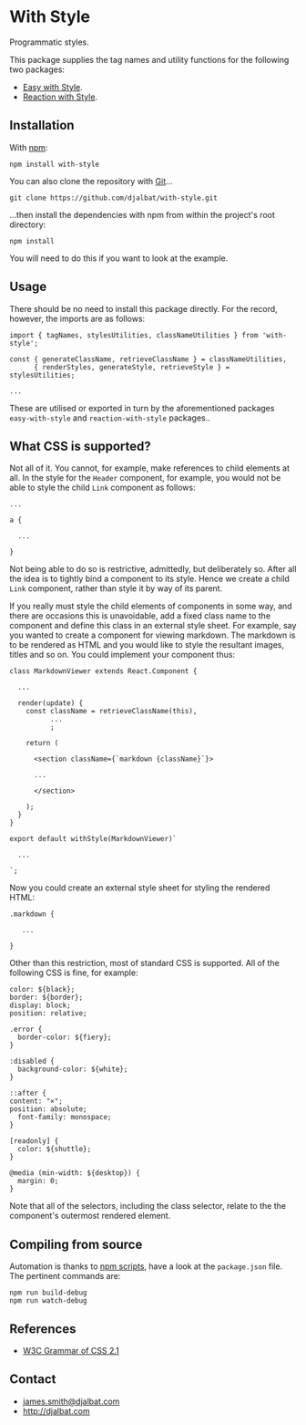 # With Style

Programmatic styles.

This package supplies the tag names and utility functions for the following two packages:

* [Easy with Style](https://github.com/djalbat/easy-with-style).
* [Reaction with Style](https://github.com/djalbat/reaction-with-style).

## Installation

With [npm](https://www.npmjs.com/):

    npm install with-style

You can also clone the repository with [Git](https://git-scm.com/)...

    git clone https://github.com/djalbat/with-style.git

...then install the dependencies with npm from within the project's root directory:

    npm install

You will need to do this if you want to look at the example.

## Usage

There should be no need to install this package directly. For the record, however, the imports are as follows:

```
import { tagNames, stylesUtilities, classNameUtilities } from 'with-style';

const { generateClassName, retrieveClassName } = classNameUtilities,
      { renderStyles, generateStyle, retrieveStyle } = stylesUtilities;

...
```
These are utilised or exported in turn by the aforementioned packages `easy-with-style` and `reaction-with-style` packages..

## What CSS is supported?

Not all of it. You cannot, for example, make references to child elements at all. In the style for the `Header` component, for example, you would not be able to style the child `Link` component as follows:

```
...

a {

  ...

}
```
Not being able to do so is restrictive, admittedly, but deliberately so. After all the idea is to tightly bind a component to its style. Hence we create a child `Link` component, rather than style it by way of its parent.

If you really must style the child elements of components in some way, and there are occasions this is unavoidable, add a fixed class name to the component and define this class in an external style sheet. For example, say you wanted to create a component for viewing markdown. The markdown is to be rendered as HTML and you would like to style the resultant images, titles and so on. You could implement your component thus:

```
class MarkdownViewer extends React.Component {

  ...

  render(update) {
    const className = retrieveClassName(this),
          ...
          ;

    return (

      <section className={`markdown {className}`}>

      ...

      </section>

    );
  }
}

export default withStyle(MarkdownViewer)`

  ...

`;
```
Now you could create an external style sheet for styling the rendered HTML:

```
.markdown {

   ...

}
```
Other than this restriction, most of standard CSS is supported. All of the following CSS is fine, for example:

```
color: ${black};
border: ${border};
display: block;
position: relative;

.error {
  border-color: ${fiery};
}

:disabled {
  background-color: ${white};
}

::after {
content: "×";
position: absolute;
  font-family: monospace;
}

[readonly] {
  color: ${shuttle};
}

@media (min-width: ${desktop}) {
  margin: 0;
}
```
Note that all of the selectors, including the class selector, relate to the the component's outermost rendered element.

## Compiling from source

Automation is thanks to [npm scripts](https://docs.npmjs.com/misc/scripts), have a look at the `package.json` file. The pertinent commands are:

    npm run build-debug
    npm run watch-debug
    
## References    

* [W3C Grammar of CSS 2.1](https://www.w3.org/TR/CSS21/grammar.html)

## Contact

- james.smith@djalbat.com
- http://djalbat.com
